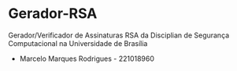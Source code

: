 # Gerador-RSA
Gerador/Verificador de Assinaturas RSA da Disciplian de Segurança Computacional na Universidade de Brasília

- Marcelo Marques Rodrigues - 221018960